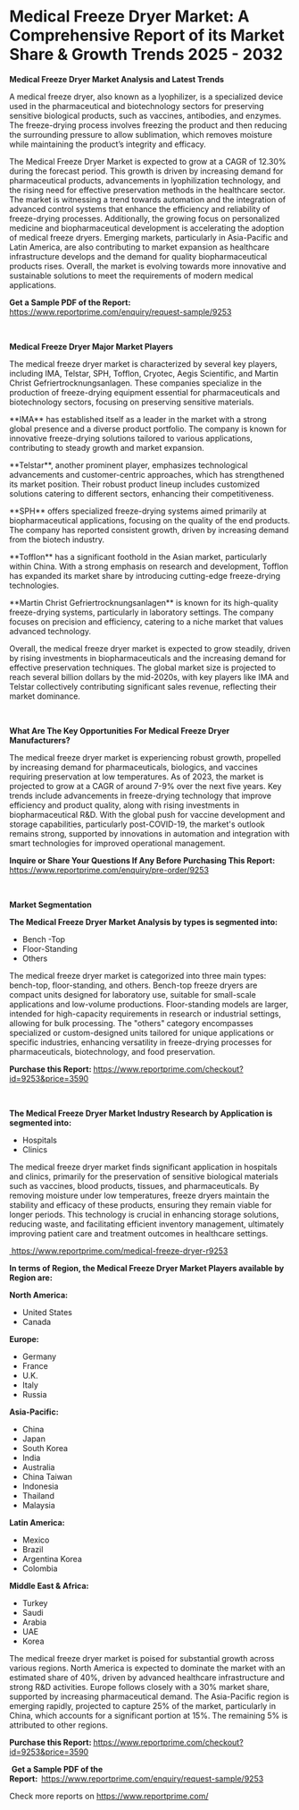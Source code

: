 <p><h1>Medical Freeze Dryer Market: A Comprehensive Report of its Market Share & Growth Trends 2025 - 2032</h1></p><p><strong>Medical Freeze Dryer Market Analysis and Latest Trends</strong></p>
<p><p>A medical freeze dryer, also known as a lyophilizer, is a specialized device used in the pharmaceutical and biotechnology sectors for preserving sensitive biological products, such as vaccines, antibodies, and enzymes. The freeze-drying process involves freezing the product and then reducing the surrounding pressure to allow sublimation, which removes moisture while maintaining the product’s integrity and efficacy.</p><p>The Medical Freeze Dryer Market is expected to grow at a CAGR of 12.30% during the forecast period. This growth is driven by increasing demand for pharmaceutical products, advancements in lyophilization technology, and the rising need for effective preservation methods in the healthcare sector. The market is witnessing a trend towards automation and the integration of advanced control systems that enhance the efficiency and reliability of freeze-drying processes. Additionally, the growing focus on personalized medicine and biopharmaceutical development is accelerating the adoption of medical freeze dryers. Emerging markets, particularly in Asia-Pacific and Latin America, are also contributing to market expansion as healthcare infrastructure develops and the demand for quality biopharmaceutical products rises. Overall, the market is evolving towards more innovative and sustainable solutions to meet the requirements of modern medical applications.</p></p>
<p><strong>Get a Sample PDF of the Report:&nbsp;</strong> <a href="https://www.reportprime.com/enquiry/request-sample/9253?utm_campaign=2187&utm_medium=2&utm_source=Github&utm_content=ia&utm_term=20032025&utm_id=medical-freeze-dryer">https://www.reportprime.com/enquiry/request-sample/9253</a></p>
<p>&nbsp;</p>
<p><strong>Medical Freeze Dryer Major Market Players</strong></p>
<p><p>The medical freeze dryer market is characterized by several key players, including IMA, Telstar, SPH, Tofflon, Cryotec, Aegis Scientific, and Martin Christ Gefriertrocknungsanlagen. These companies specialize in the production of freeze-drying equipment essential for pharmaceuticals and biotechnology sectors, focusing on preserving sensitive materials.</p><p>**IMA** has established itself as a leader in the market with a strong global presence and a diverse product portfolio. The company is known for innovative freeze-drying solutions tailored to various applications, contributing to steady growth and market expansion. </p><p>**Telstar**, another prominent player, emphasizes technological advancements and customer-centric approaches, which has strengthened its market position. Their robust product lineup includes customized solutions catering to different sectors, enhancing their competitiveness.</p><p>**SPH** offers specialized freeze-drying systems aimed primarily at biopharmaceutical applications, focusing on the quality of the end products. The company has reported consistent growth, driven by increasing demand from the biotech industry.</p><p>**Tofflon** has a significant foothold in the Asian market, particularly within China. With a strong emphasis on research and development, Tofflon has expanded its market share by introducing cutting-edge freeze-drying technologies.</p><p>**Martin Christ Gefriertrocknungsanlagen** is known for its high-quality freeze-drying systems, particularly in laboratory settings. The company focuses on precision and efficiency, catering to a niche market that values advanced technology.</p><p>Overall, the medical freeze dryer market is expected to grow steadily, driven by rising investments in biopharmaceuticals and the increasing demand for effective preservation techniques. The global market size is projected to reach several billion dollars by the mid-2020s, with key players like IMA and Telstar collectively contributing significant sales revenue, reflecting their market dominance.</p></p>
<p>&nbsp;</p>
<p><strong>What Are The Key Opportunities For Medical Freeze Dryer Manufacturers?</strong></p>
<p><p>The medical freeze dryer market is experiencing robust growth, propelled by increasing demand for pharmaceuticals, biologics, and vaccines requiring preservation at low temperatures. As of 2023, the market is projected to grow at a CAGR of around 7-9% over the next five years. Key trends include advancements in freeze-drying technology that improve efficiency and product quality, along with rising investments in biopharmaceutical R&D. With the global push for vaccine development and storage capabilities, particularly post-COVID-19, the market's outlook remains strong, supported by innovations in automation and integration with smart technologies for improved operational management.</p></p>
<p><strong>Inquire or Share Your Questions If Any Before Purchasing This Report:</strong> <a href="https://www.reportprime.com/enquiry/pre-order/9253?utm_campaign=2187&utm_medium=2&utm_source=Github&utm_content=ia&utm_term=20032025&utm_id=medical-freeze-dryer">https://www.reportprime.com/enquiry/pre-order/9253</a></p>
<p>&nbsp;</p>
<p><strong>Market Segmentation</strong></p>
<p><strong>The Medical Freeze Dryer Market Analysis by types is segmented into:</strong></p>
<p><ul><li>Bench -Top</li><li>Floor-Standing</li><li>Others</li></ul></p>
<p><p>The medical freeze dryer market is categorized into three main types: bench-top, floor-standing, and others. Bench-top freeze dryers are compact units designed for laboratory use, suitable for small-scale applications and low-volume productions. Floor-standing models are larger, intended for high-capacity requirements in research or industrial settings, allowing for bulk processing. The "others" category encompasses specialized or custom-designed units tailored for unique applications or specific industries, enhancing versatility in freeze-drying processes for pharmaceuticals, biotechnology, and food preservation.</p></p>
<p><strong>Purchase this Report:&nbsp;</strong><a href="https://www.reportprime.com/checkout?id=9253&price=3590&utm_campaign=2187&utm_medium=2&utm_source=Github&utm_content=ia&utm_term=20032025&utm_id=medical-freeze-dryer">https://www.reportprime.com/checkout?id=9253&price=3590</a></p>
<p>&nbsp;</p>
<p><strong>The Medical Freeze Dryer Market Industry Research by Application is segmented into:</strong></p>
<p><ul><li>Hospitals</li><li>Clinics</li></ul></p>
<p><p>The medical freeze dryer market finds significant application in hospitals and clinics, primarily for the preservation of sensitive biological materials such as vaccines, blood products, tissues, and pharmaceuticals. By removing moisture under low temperatures, freeze dryers maintain the stability and efficacy of these products, ensuring they remain viable for longer periods. This technology is crucial in enhancing storage solutions, reducing waste, and facilitating efficient inventory management, ultimately improving patient care and treatment outcomes in healthcare settings.</p></p>
<p><a href="https://www.reportprime.com/medical-freeze-dryer-r9253?utm_campaign=2187&utm_medium=2&utm_source=Github&utm_content=ia&utm_term=20032025&utm_id=medical-freeze-dryer">&nbsp;https://www.reportprime.com/medical-freeze-dryer-r9253</a></p>
<p><strong>In terms of Region, the Medical Freeze Dryer Market Players available by Region are:</strong></p>
<p>
    <p> <strong> North America: </strong>
        <ul>
            <li>United States</li>
            <li>Canada</li>
        </ul>
        </p> 
    <p> <strong> Europe: </strong>
        <ul>
            <li>Germany</li>
            <li>France</li>
            <li>U.K.</li>
            <li>Italy</li>
            <li>Russia</li>
        </ul>
        </p> 
    <p> <strong> Asia-Pacific: </strong>
        <ul>
            <li>China</li>
            <li>Japan</li>
            <li>South Korea</li>
            <li>India</li>
            <li>Australia</li>
            <li>China Taiwan</li>
            <li>Indonesia</li>
            <li>Thailand</li>
            <li>Malaysia</li>
        </ul>
        </p> 
    <p> <strong> Latin America: </strong>
        <ul>
            <li>Mexico</li>
            <li>Brazil</li>
            <li>Argentina Korea</li>
            <li>Colombia</li>
        </ul>
        </p> 
    <p> <strong> Middle East & Africa: </strong>
        <ul>
            <li>Turkey</li>
            <li>Saudi</li>
            <li>Arabia</li>
            <li>UAE</li>
            <li>Korea</li>
        </ul>
    </p>
    </p>
<p><p>The medical freeze dryer market is poised for substantial growth across various regions. North America is expected to dominate the market with an estimated share of 40%, driven by advanced healthcare infrastructure and strong R&D activities. Europe follows closely with a 30% market share, supported by increasing pharmaceutical demand. The Asia-Pacific region is emerging rapidly, projected to capture 25% of the market, particularly in China, which accounts for a significant portion at 15%. The remaining 5% is attributed to other regions.</p></p>
<p><strong>Purchase this Report: </strong><a href="https://www.reportprime.com/checkout?id=9253&price=3590&utm_campaign=2187&utm_medium=2&utm_source=Github&utm_content=ia&utm_term=20032025&utm_id=medical-freeze-dryer">https://www.reportprime.com/checkout?id=9253&price=3590</a></p>
<p>&nbsp;<strong>Get a Sample PDF of the Report:&nbsp;&nbsp;</strong><a href="https://www.reportprime.com/enquiry/request-sample/9253?utm_campaign=2187&utm_medium=2&utm_source=Github&utm_content=ia&utm_term=20032025&utm_id=medical-freeze-dryer">https://www.reportprime.com/enquiry/request-sample/9253</a></p>
<p><strong></strong></p>
<p>Check more reports on <a href="https://www.reportprime.com/?utm_campaign=2187&utm_medium=2&utm_source=Github&utm_content=ia&utm_term=20032025&utm_id=medical-freeze-dryer">https://www.reportprime.com/</a></p>